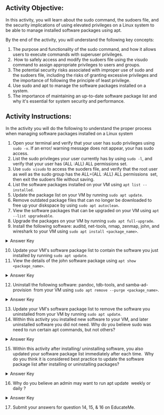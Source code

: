 ## Activity Objective:

In this activity, you will learn about the sudo command, the sudoers file, and the security implications of using elevated privileges on a Linux system to be able to manage installed software packages using apt. 

By the end of the activity, you will understand the following key concepts: 

1. The purpose and functionality of the sudo command, and how it allows users to execute commands with superuser privileges.
2.  How to safely access and modify the sudoers file using the visudo command to assign appropriate privileges to users and groups.
3. The potential security risks associated with improper use of sudo and the sudoers file, including the risks of granting excessive privileges and the importance of following the principle of least privilege.
4. Use sudo and apt to manage the software packages installed on a system.
5. The importance of maintaining an up-to-date software package list and why it's essential for system security and performance.

## Activity Instructions:

In the activity you will do the following to understand the proper process when managing software packages installed on a Linux system
1. Open your terminal and verify that your user has sudo privileges using ```sudo -v```. If an error/ warning message does not appear, your has sudo access.
2. List the sudo privileges your user currently has by using ```sudo -l```, and verify that your user has (ALL :ALL) ALL permissions set.
3. Use ```sudo visudo``` to access the suoders file, and verify that the root user as well as the sudo group has the ALL=(ALL :ALL) ALL permissions  set, then exit the sudoers file without saving.
4. List the software packages installed on your VM using ```apt list --installed```.
5. Update the package list on your VM by running ```sudo apt update```.
6. Remove outdated package files that can no longer be downloaded to free up your diskspace by using ```sudo apt autoclean```.
7. View the software packages that can be upgraded on your VM using ```apt --list upgradeable```.
8. Upgrade the packages on your VM by running ```sudo apt full-upgrade```.
9. Install the following software: auditd, net-tools, nmap, zenmap, john, and wireshark to your VM using ```sudo apt install <package_name>```.
<details closed>
<summary>Answer Key</summary>
  <code>sudo apt install -y auditd net-tools nmap zenmap john wireshark</code>
</details>

10. Update your VM's software package list to contain the software you just installed by running ```sudo apt update```.
11. View the details of the john software package using ```apt show <package_name>```.
<details closed>
<summary>Answer Key</summary>
  <code>apt show john</code>
</details>

12. Uninstall the following software: pandoc, tdb-tools, and samba-ad-provision  from your VM using ```sudo apt remove --purge <package_name>```.
<details closed>
<summary>Answer Key</summary>
  <code>sudo apt remove --purge pandoc tdb-tools samba-ad-provision</code>
</details>

13. Update your VM's software package list to remove the software you uninstalled from your VM by running ```sudo apt update```.
14. Within this activity you installed new software to your VM, and later uninstalled software you did not need. Why do you believe sudo was need to run certain apt commands, but not others?
<details closed>
<summary>Answer Key</summary>
Installing software requires modifying system files, downloading packages from repositories, and placing them in specific system directories (e.g., /usr, /bin, /etc), while removing software also involves modifying system files and directories to delete or remove certain packages. Like installation, these actions affect the system at a global level, which requires administrative privileges.
</details> 

15. Within this activity after installing/ uninstalling software, you also updated your software package list immediately after each time.  Why do you think it is considered best practice to update the software package list after installing or uninstalling packages?
<details closed>
<summary>Answer Key</summary>
When you install or uninstall software, the local package list on your system becomes out of sync with the repositories. Running sudo apt update updates the package cache to reflect the current state of the repositories, including any newly available packages or changes to existing ones. If you skip this step, you might face issues such as failing to find newly installed packages or outdated package information, leading to incomplete installations or failures when upgrading the system.
</details> 

16. Why do you believe an admin may want to run apt update  weekly or daily ?
<details closed>
<summary>Answer Key</summary>
Depending on the criticality of the system, for example, an IT system used by the US Military may have a daily maintenace cycle so that the admin is aware of the latest security patches and software updates. While for a hosptal, weekly updates may be better as it strikes a balance between system uptime and software stability, ensuring that the system remains secure without requiring constant monitoring.
</details> 

17. Submit your answers for question 14, 15, & 16 on EducateMe.

